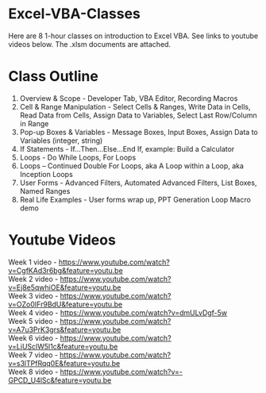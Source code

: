 # Excel-VBA-Classes
Here are 8 1-hour classes on introduction to Excel VBA. See links to youtube videos below. The .xlsm documents are attached.

# Class Outline
1. Overview & Scope - Developer Tab, VBA Editor, Recording Macros
2. Cell & Range Manipulation - Select Cells & Ranges, Write Data in Cells, Read Data from Cells, Assign Data to  Variables, Select Last Row/Column in Range
3. Pop-up Boxes & Variables -  Message Boxes, Input Boxes, Assign Data to Variables (integer, string)
4. If Statements -  If…Then…Else…End If, example: Build a Calculator
5. Loops -  Do While Loops, For Loops
6. Loops – Continued Double For Loops, aka A Loop within a Loop, aka Inception Loops
7. User Forms - Advanced Filters, Automated Advanced Filters, List Boxes, Named Ranges
8. Real Life Examples - User forms wrap up, PPT Generation Loop Macro demo

# Youtube Videos
Week 1 video - https://www.youtube.com/watch?v=CgfKAd3r6bg&feature=youtu.be  
Week 2 video - https://www.youtube.com/watch?v=Ej8e5qwhiOE&feature=youtu.be  
Week 3 video - https://www.youtube.com/watch?v=OZo0IFr9BdU&feature=youtu.be  
Week 4 video - https://www.youtube.com/watch?v=dmULvDgf-5w  
Week 5 video - https://www.youtube.com/watch?v=A7u3PrK3grs&feature=youtu.be  
Week 6 video - https://www.youtube.com/watch?v=LjUSclW5l1c&feature=youtu.be  
Week 7 video - https://www.youtube.com/watch?v=s3lTPfRqq0E&feature=youtu.be  
Week 8 video - https://www.youtube.com/watch?v=-GPCD_U4lSc&feature=youtu.be  




